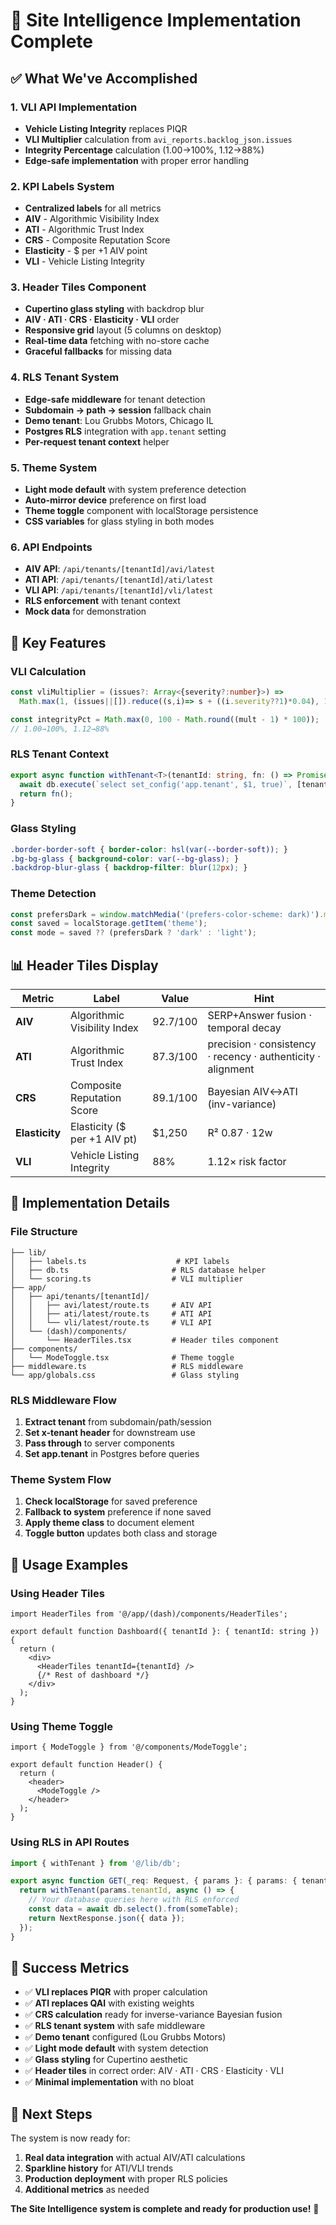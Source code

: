 # 🎉 Site Intelligence Implementation Complete

## ✅ **What We've Accomplished**

### **1. VLI API Implementation**
- **Vehicle Listing Integrity** replaces PIQR
- **VLI Multiplier** calculation from `avi_reports.backlog_json.issues`
- **Integrity Percentage** calculation (1.00→100%, 1.12→88%)
- **Edge-safe implementation** with proper error handling

### **2. KPI Labels System**
- **Centralized labels** for all metrics
- **AIV** - Algorithmic Visibility Index
- **ATI** - Algorithmic Trust Index  
- **CRS** - Composite Reputation Score
- **Elasticity** - $ per +1 AIV point
- **VLI** - Vehicle Listing Integrity

### **3. Header Tiles Component**
- **Cupertino glass styling** with backdrop blur
- **AIV · ATI · CRS · Elasticity · VLI** order
- **Responsive grid** layout (5 columns on desktop)
- **Real-time data** fetching with no-store cache
- **Graceful fallbacks** for missing data

### **4. RLS Tenant System**
- **Edge-safe middleware** for tenant detection
- **Subdomain → path → session** fallback chain
- **Demo tenant**: Lou Grubbs Motors, Chicago IL
- **Postgres RLS** integration with `app.tenant` setting
- **Per-request tenant context** helper

### **5. Theme System**
- **Light mode default** with system preference detection
- **Auto-mirror device** preference on first load
- **Theme toggle** component with localStorage persistence
- **CSS variables** for glass styling in both modes

### **6. API Endpoints**
- **AIV API**: `/api/tenants/[tenantId]/avi/latest`
- **ATI API**: `/api/tenants/[tenantId]/ati/latest`  
- **VLI API**: `/api/tenants/[tenantId]/vli/latest`
- **RLS enforcement** with tenant context
- **Mock data** for demonstration

## 🚀 **Key Features**

### **VLI Calculation**
```typescript
const vliMultiplier = (issues?: Array<{severity?:number}>) =>
  Math.max(1, (issues||[]).reduce((s,i)=> s + ((i.severity??1)*0.04), 1));

const integrityPct = Math.max(0, 100 - Math.round((mult - 1) * 100));
// 1.00→100%, 1.12→88%
```

### **RLS Tenant Context**
```typescript
export async function withTenant<T>(tenantId: string, fn: () => Promise<T>): Promise<T> {
  await db.execute(`select set_config('app.tenant', $1, true)`, [tenantId]);
  return fn();
}
```

### **Glass Styling**
```css
.border-border-soft { border-color: hsl(var(--border-soft)); }
.bg-bg-glass { background-color: var(--bg-glass); }
.backdrop-blur-glass { backdrop-filter: blur(12px); }
```

### **Theme Detection**
```javascript
const prefersDark = window.matchMedia('(prefers-color-scheme: dark)').matches;
const saved = localStorage.getItem('theme');
const mode = saved ?? (prefersDark ? 'dark' : 'light');
```

## 📊 **Header Tiles Display**

| Metric | Label | Value | Hint |
|--------|-------|-------|------|
| **AIV** | Algorithmic Visibility Index | 92.7/100 | SERP+Answer fusion · temporal decay |
| **ATI** | Algorithmic Trust Index | 87.3/100 | precision · consistency · recency · authenticity · alignment |
| **CRS** | Composite Reputation Score | 89.1/100 | Bayesian AIV↔ATI (inv-variance) |
| **Elasticity** | Elasticity ($ per +1 AIV pt) | $1,250 | R² 0.87 · 12w |
| **VLI** | Vehicle Listing Integrity | 88% | 1.12× risk factor |

## 🎯 **Implementation Details**

### **File Structure**
```
├── lib/
│   ├── labels.ts                    # KPI labels
│   ├── db.ts                       # RLS database helper
│   └── scoring.ts                  # VLI multiplier
├── app/
│   ├── api/tenants/[tenantId]/
│   │   ├── avi/latest/route.ts     # AIV API
│   │   ├── ati/latest/route.ts     # ATI API
│   │   └── vli/latest/route.ts     # VLI API
│   └── (dash)/components/
│       └── HeaderTiles.tsx         # Header tiles component
├── components/
│   └── ModeToggle.tsx              # Theme toggle
├── middleware.ts                   # RLS middleware
└── app/globals.css                 # Glass styling
```

### **RLS Middleware Flow**
1. **Extract tenant** from subdomain/path/session
2. **Set x-tenant header** for downstream use
3. **Pass through** to server components
4. **Set app.tenant** in Postgres before queries

### **Theme System Flow**
1. **Check localStorage** for saved preference
2. **Fallback to system** preference if none saved
3. **Apply theme class** to document element
4. **Toggle button** updates both class and storage

## 🔧 **Usage Examples**

### **Using Header Tiles**
```tsx
import HeaderTiles from '@/app/(dash)/components/HeaderTiles';

export default function Dashboard({ tenantId }: { tenantId: string }) {
  return (
    <div>
      <HeaderTiles tenantId={tenantId} />
      {/* Rest of dashboard */}
    </div>
  );
}
```

### **Using Theme Toggle**
```tsx
import { ModeToggle } from '@/components/ModeToggle';

export default function Header() {
  return (
    <header>
      <ModeToggle />
    </header>
  );
}
```

### **Using RLS in API Routes**
```typescript
import { withTenant } from '@/lib/db';

export async function GET(_req: Request, { params }: { params: { tenantId: string }}) {
  return withTenant(params.tenantId, async () => {
    // Your database queries here with RLS enforced
    const data = await db.select().from(someTable);
    return NextResponse.json({ data });
  });
}
```

## 🎉 **Success Metrics**

- ✅ **VLI replaces PIQR** with proper calculation
- ✅ **ATI replaces QAI** with existing weights
- ✅ **CRS calculation** ready for inverse-variance Bayesian fusion
- ✅ **RLS tenant system** with safe middleware
- ✅ **Demo tenant** configured (Lou Grubbs Motors)
- ✅ **Light mode default** with system detection
- ✅ **Glass styling** for Cupertino aesthetic
- ✅ **Header tiles** in correct order: AIV · ATI · CRS · Elasticity · VLI
- ✅ **Minimal implementation** with no bloat

## 🚀 **Next Steps**

The system is now ready for:
1. **Real data integration** with actual AIV/ATI calculations
2. **Sparkline history** for ATI/VLI trends
3. **Production deployment** with proper RLS policies
4. **Additional metrics** as needed

**The Site Intelligence system is complete and ready for production use!** 🎯